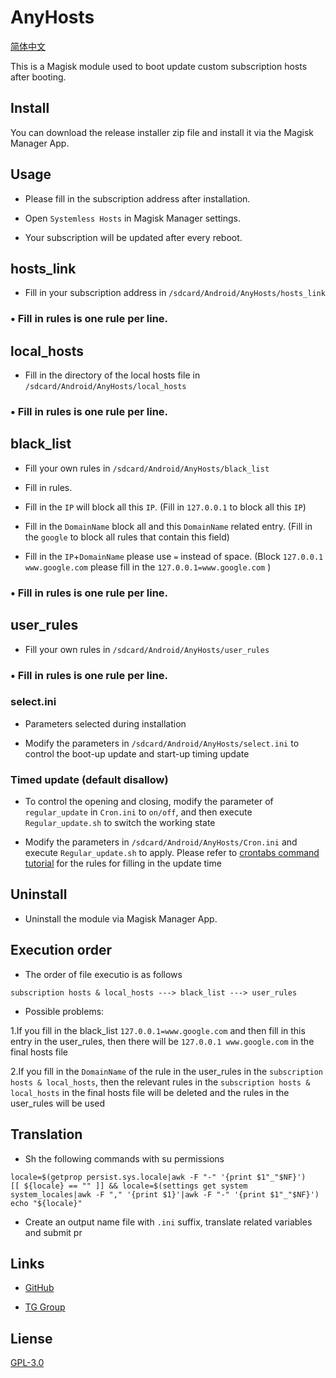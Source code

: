 # AnyHosts

[简体中文](<https://github.com/E7KMbb/AnyHosts/blob/master/README_zh.md>)

This is a Magisk module used to boot update custom subscription hosts after booting.

## Install

You can download the release installer zip file and install it via the Magisk Manager App.

## Usage

* Please fill in the subscription address after installation.

* Open `Systemless Hosts` in Magisk Manager settings.

* Your subscription will be updated after every reboot.

## hosts_link

* Fill in your subscription address in `/sdcard/Android/AnyHosts/hosts_link`

### • Fill in rules is one rule per line.

## local_hosts

* Fill in the directory of the local hosts file in `/sdcard/Android/AnyHosts/local_hosts`

### • Fill in rules is one rule per line.

## black_list

* Fill your own rules in `/sdcard/Android/AnyHosts/black_list`

* Fill in rules.

* Fill in the `IP` will block all this `IP`. (Fill in `127.0.0.1` to block all this `IP`)

* Fill in the `DomainName` block all and this `DomainName` related entry. (Fill in the `google` to block all rules that contain this field)

* Fill in the `IP`+`DomainName` please use `=` instead of space. (Block `127.0.0.1 www.google.com` please fill in the `127.0.0.1=www.google.com` )

### • Fill in rules is one rule per line.

## user_rules

* Fill your own rules in `/sdcard/Android/AnyHosts/user_rules`

### • Fill in rules is one rule per line.

### select.ini

* Parameters selected during installation

* Modify the parameters in `/sdcard/Android/AnyHosts/select.ini` to control the boot-up update and start-up timing update

### Timed update (default disallow)

* To control the opening and closing, modify the parameter of `regular_update` in `Cron.ini` to `on/off`, and then execute `Regular_update.sh` to switch the working state

* Modify the parameters in `/sdcard/Android/AnyHosts/Cron.ini` and execute `Regular_update.sh` to apply. Please refer to [crontabs command tutorial](https://opensource.com/article/17/11/how-use-cron-linux) for the rules for filling in the update time

## Uninstall

* Uninstall the module via Magisk Manager App.

## Execution order

* The order of file executio is as follows
```
subscription hosts & local_hosts ---> black_list ---> user_rules
```
* Possible problems:

1.If you fill in the black_list `127.0.0.1=www.google.com` and then fill in this entry in the user_rules, then there will be `127.0.0.1 www.google.com` in the final hosts file

2.If you fill in the `DomainName` of the rule in the user_rules in the `subscription hosts & local_hosts`, then the relevant rules in the `subscription hosts & local_hosts` in the final hosts file will be deleted and the rules in the user_rules will be used

## Translation

* Sh the following commands with su permissions 
```
locale=$(getprop persist.sys.locale|awk -F "-" '{print $1"_"$NF}')
[[ ${locale} == "" ]] && locale=$(settings get system system_locales|awk -F "," '{print $1}'|awk -F "-" '{print $1"_"$NF}')
echo "${locale}"
```
* Create an output name file with `.ini` suffix, translate related variables and submit pr

## Links
* [GitHub](https://github.com/E7KMbb/AnyHosts)

* [TG Group](https://t.me/aisauceupdate)

## Liense
[GPL-3.0](https://github.com/E7KMbb/AnyHosts/LICENSE)
